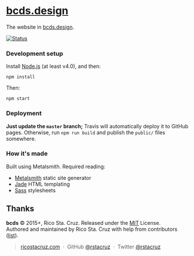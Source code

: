 # [bcds.design](http://bcds.design)

The website in [bcds.design](http://bcds.design).

[![Status](https://travis-ci.org/rstacruz/bcds.svg?branch=master)](https://travis-ci.org/rstacruz/bcds "See test builds")

### Development setup

Install [Node.js](https://nodejs.org/) (at least v4.0), and then:

```
npm install
```

Then:

```
npm start
```

### Deployment

**Just update the `master` branch;** Travis will automatically deploy it to
GitHub pages.  Otherwise, run `npm run build` and publish the `public/` files
somewhere.

### How it's made

Built using Metalsmith. Required reading:

- [Metalsmith](http://metalsmith.io/) static site generator
- [Jade](http://jade-lang.com/) HTML templating
- [Sass](http://sass-lang.com/) stylesheets

## Thanks

**bcds** © 2015+, Rico Sta. Cruz. Released under the [MIT] License.<br>
Authored and maintained by Rico Sta. Cruz with help from contributors ([list][contributors]).

> [ricostacruz.com](http://ricostacruz.com) &nbsp;&middot;&nbsp;
> GitHub [@rstacruz](https://github.com/rstacruz) &nbsp;&middot;&nbsp;
> Twitter [@rstacruz](https://twitter.com/rstacruz)

[MIT]: http://mit-license.org/
[contributors]: http://github.com/rstacruz/bcds/contributors
